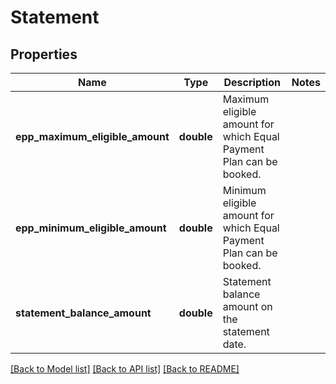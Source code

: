 # Statement

## Properties
Name | Type | Description | Notes
------------ | ------------- | ------------- | -------------
**epp_maximum_eligible_amount** | **double** | Maximum eligible amount for which Equal Payment Plan can be booked. | 
**epp_minimum_eligible_amount** | **double** | Minimum eligible amount for which Equal Payment Plan can be booked. | 
**statement_balance_amount** | **double** | Statement balance amount on the statement date. | 

[[Back to Model list]](../../README.md#documentation-for-models) [[Back to API list]](../../README.md#documentation-for-api-endpoints) [[Back to README]](../../README.md)

